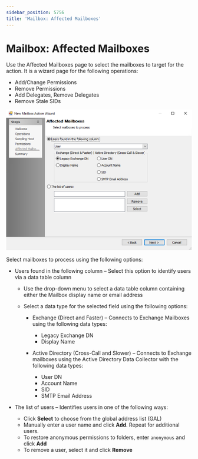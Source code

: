 ```yaml
---
sidebar_position: 5756
title: 'Mailbox: Affected Mailboxes'
---
```


# Mailbox: Affected Mailboxes

Use the Affected Mailboxes page to select the mailboxes to target for the action. It is a wizard page for the following operations:

* Add/Change Permissions
* Remove Permissions
* Add Delegates, Remove Delegates
* Remove Stale SIDs

![New Mailbox Action Wizard Affected Mailboxes page](../../../../../../../static/images/AccessAnalyzer_12.0/Content/Resources/Images/EnterpriseAuditor/Admin/Action/Mailbox/AffectedMailboxes.png "New Mailbox Action Wizard Affected Mailboxes page")

Select mailboxes to process using the following options:

* Users found in the following column – Select this option to identify users via a data table column

  * Use the drop-down menu to select a data table column containing either the Mailbox display name or email address
  * Select a data type for the selected field using the following options:

    * Exchange (Direct and Faster) – Connects to Exchange Mailboxes using the following data types:

      * Legacy Exchange DN
      * Display Name
    * Active Directory (Cross-Call and Slower) – Connects to Exchange mailboxes using the Active Directory Data Collector with the following data types:

      * User DN
      * Account Name
      * SID
      * SMTP Email Address
* The list of users – Identifies users in one of the following ways:

  * Click **Select** to choose from the global address list (GAL)
  * Manually enter a user name and click **Add**. Repeat for additional users.
  * To restore anonymous permissions to folders, enter `anonymous` and click **Add**
  * To remove a user, select it and click **Remove**
